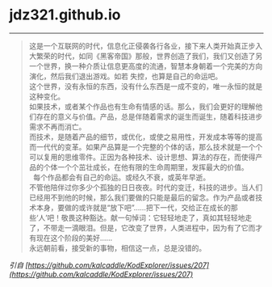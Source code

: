 # jdz321.github.io
---

> 这是一个互联网的时代，信息化正侵袭各行各业，接下来人类开始真正步入大繁荣的时代，如同《黑客帝国》那般，世界创造了我们，我们又创造了另一个世界，换一种介质让信息更高度的流通，智慧本身朝着一个完美的方向演化，然后我们退出游戏。如若 失控，也算是自己的命运吧。  
> 这个世界，没有永恒的东西，没有什么东西是一成不变的，唯一永恒的就是这种变化。  
> 如果技术，或者某个作品也有生命有情感的话。那么，我们会更好的理解他们存在的意义与价值。产品，总是伴随着需求的诞生而诞生，随着科技进步需求不再而消亡。  
> 而技术，是随着产品的细节，或优化，或使之易用性，开发成本等等的提高而一代代的变革。如果产品算是一个完整的个体的话，那么技术就是一个个可以复用的思维零件。正因为各种技术、设计思想、算法的存在，而使得产品的个体一个个茁壮成长，在他有限的生命周期里，发挥最大的价值。  
>   
> 每个作品都会有自己的命运。或经久不衰，或英年早逝。  
> 不管他陪伴过你多少个孤独的日日夜夜。时代的变迁，科技的进步。当人们已经用不到他的时候，那么我们要做的只能是最后的留念。作为产品或者技术本身，要做的或许就是“放下吧”……把下一代，交给正在成长的那些‘人’吧！敬畏这种豁达。献一句悼词：它轻轻地走了，真如其轻轻地走了，不带走一滴眼泪。但是，它改变了世界，人类进程中，因为有了它而才有现在这个阶段的美好……  
> 永远朝前看，接受新的事物，相信这一点，总是没错的。  

*引自 [https://github.com/kalcaddle/KodExplorer/issues/207](https://github.com/kalcaddle/KodExplorer/issues/207)*
